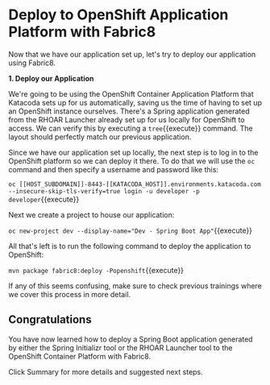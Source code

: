 # Deploy to OpenShift Application Platform with Fabric8

Now that we have our application set up, let's try to deploy our application using Fabric8.

**1. Deploy our Application**

We're going to be using the OpenShift Container Application Platform that Katacoda sets up for us automatically, saving us the time of having to set up an OpenShift instance ourselves. There's a Spring application generated from the RHOAR Launcher already set up for us locally for OpenShift to access. We can verify this by executing a ``tree``{{execute}} command. The layout should perfectly match our previous application.

Since we have our application set up locally, the next step is to log in to the OpenShift platform so we can deploy it there. To do that we will use the `oc` command and then specify a username and password like this:

``oc [[HOST_SUBDOMAIN]]-8443-[[KATACODA_HOST]].environments.katacoda.com --insecure-skip-tls-verify=true login -u developer -p developer``{{execute}}

Next we create a project to house our application:

``oc new-project dev --display-name="Dev - Spring Boot App"``{{execute}}

All that's left is to run the following command to deploy the application to OpenShift:

``mvn package fabric8:deploy -Popenshift``{{execute}}

If any of this seems confusing, make sure to check previous trainings where we cover this process in more detail.

## Congratulations

You have now learned how to deploy a Spring Boot application generated by either the Spring Initializr tool or the RHOAR Launcher tool to the OpenShift Container Platform with Fabric8.

Click Summary for more details and suggested next steps.
